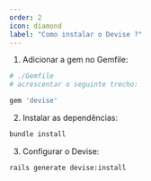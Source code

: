 ```yaml
---
order: 2
icon: diamond
label: "Como instalar o Devise ?"
---
```


<!-- Araújo -->

1. Adicionar a gem no Gemfile:

```bash
# ./Gemfile
# acrescentar o seguinte trecho:

gem 'devise'
```

2. Instalar as dependências:

```bash
bundle install
```

3. Configurar o Devise:

```bash
rails generate devise:install
```




